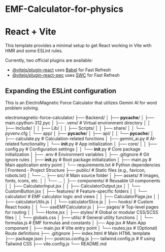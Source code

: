 # EMF-Calculator-for-physics
# React + Vite

This template provides a minimal setup to get React working in Vite with HMR and some ESLint rules.

Currently, two official plugins are available:

- [@vitejs/plugin-react](https://github.com/vitejs/vite-plugin-react/blob/main/packages/plugin-react) uses [Babel](https://babeljs.io/) for Fast Refresh
- [@vitejs/plugin-react-swc](https://github.com/vitejs/vite-plugin-react/blob/main/packages/plugin-react-swc) uses [SWC](https://swc.rs/) for Fast Refresh

## Expanding the ESLint configuration

This is an ElectroMagnetic Force Calculator that utilizes Gemini AI for word problem solving.

electromagnetic-force-calculator/
├── Backend/
│   ├── __pycache__/
│   ├── main.cpython-312.pyc
│   ├── .venv/               # Virtual environment directory
│   │   ├── Include/
│   │   ├── Lib/
│   │   ├── Scripts/
│   │   ├── share/
│   │   └── pyvenv.cfg
│   └── app/
│       ├── __pycache__/
│       ├── api/
│       │   └── __pycache__/
│       ├── calculate.py     # Calculation-related functions
│       ├── gemini_ai.py     # AI-related functionality
│       └── __init__.py      # App initialization
│   ├── core/
│   │   ├── config.py        # Configuration settings
│   │   └── __init__.py      # Core package initialization
│   ├── .env                 # Environment variables
│   ├── .gitignore           # Git ignore rules
│   ├── __init__.py          # Root package initialization
│   ├── main.py              # Main application entry point
│   └── requirements.txt     # Python dependencies
|
Frontend - Project Structure
├── public/                  # Static files (e.g., favicon, robots.txt)
│   └── ...
├── src/                     # Main source folder
│   ├── assets/              # Images, fonts, icons, etc.
│   │   └── ...
│   ├── components/          # Reusable UI components
│   │   ├── CalculatorInput.jsx
│   │   ├── CalculatorOutput.jsx
│   │   └── CustomButton.jsx
│   ├── features/            # Feature-specific folders
│   │   └── calculator/      # EMF calculator logic and views
│   │       ├── CalculatorPage.jsx
│   │       ├── calculatorUtils.js
│   │       └── calculatorSlice.js
│   ├── hooks/               # Custom React hooks
│   │   └── useEMFCalculator.js
│   ├── pages/               # Top-level pages for routing
│   │   └── Home.jsx
│   ├── styles/              # Global or modular CSS/SCSS files
│   │   └── globals.css
│   ├── utils/               # General utility functions
│   │   └── formulas.js      # EMF formulas and constants
│   ├── App.jsx              # Main App component
│   ├── main.jsx             # Vite entry point
│   └── routes.jsx           # (Optional) Route definitions
├── .gitignore
├── index.html               # Main HTML template
├── package.json
├── postcss.config.js
├── tailwind.config.js       # If using Tailwind CSS
├── vite.config.js
└── README.md
